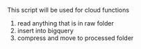 This script will be used for cloud functions
 1. read anything that is in raw folder
 2. insert into bigquery
 3. compress and move to processed folder
 